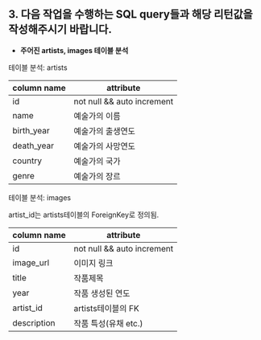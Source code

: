 ## 3. 다음 작업을 수행하는 SQL query들과 해당 리턴값을 작성해주시기 바랍니다.

* **주어진 artists, images 테이블 분석**


테이블 분석: artists

| column name | attribute |
| ------------- | ------------- |
| id  | not null && auto increment  |
| name  | 예술가의 이름 |
| birth_year  | 예술가의 출생연도  |
| death_year  | 예술가의 사망연도  |
| country  | 예술가의 국가  |
| genre | 예술가의 장르  |



테이블 분석: images 

artist_id는 artists테이블의 ForeignKey로 정의됨.

| column name | attribute |
| ------------- | ------------- |
| id  | not null && auto increment  |
| image_url  | 이미지 링크  |
| title  | 작품제목  |
| year  | 작품 생성된 연도  |
| artist_id  | artists테이블의 FK  |
| description  | 작품 특성(유채 etc.)  |



